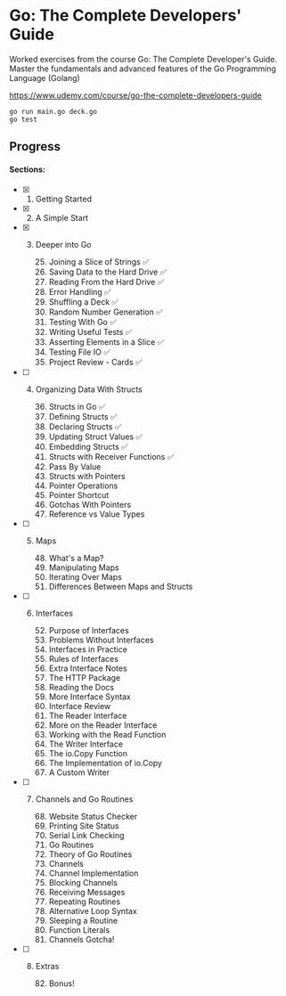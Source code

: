# Go: The Complete Developers' Guide

Worked exercises from the course Go: The Complete Developer's Guide. Master the fundamentals and advanced features of the Go Programming Language (Golang)

https://www.udemy.com/course/go-the-complete-developers-guide

````
go run main.go deck.go
go test
````

## Progress

#### Sections:
- [x] 1. Getting Started
- [x] 2. A Simple Start
- [x] 3. Deeper into Go
        
        25. Joining a Slice of Strings ✅
        26. Saving Data to the Hard Drive ✅
        27. Reading From the Hard Drive ✅
        28. Error Handling ✅
        29. Shuffling a Deck ✅
        30. Random Number Generation ✅
        31. Testing With Go ✅
        32. Writing Useful Tests ✅
        33. Asserting Elements in a Slice ✅
        34. Testing File IO ✅
        35. Project Review - Cards ✅ 

- [ ] 4. Organizing Data With Structs
    
        36. Structs in Go ✅ 
        37. Defining Structs ✅ 
        38. Declaring Structs ✅ 
        39. Updating Struct Values ✅ 
        40. Embedding Structs ✅ 
        41. Structs with Receiver Functions ✅ 
        42. Pass By Value
        43. Structs with Pointers
        44. Pointer Operations
        45. Pointer Shortcut
        46. Gotchas With Pointers
        47. Reference vs Value Types

- [ ] 5. Maps

        48. What's a Map?
        49. Manipulating Maps
        50. Iterating Over Maps
        51. Differences Between Maps and Structs
    
- [ ] 6. Interfaces
    
        52. Purpose of Interfaces
        53. Problems Without Interfaces
        54. Interfaces in Practice
        55. Rules of Interfaces
        56. Extra Interface Notes
        57. The HTTP Package
        58. Reading the Docs
        59. More Interface Syntax
        60. Interface Review
        61. The Reader Interface
        62. More on the Reader Interface
        63. Working with the Read Function
        64. The Writer Interface
        65. The io.Copy Function
        66. The Implementation of io.Copy
        67. A Custom Writer

- [ ] 7. Channels and Go Routines
    
        68. Website Status Checker
        69. Printing Site Status
        70. Serial Link Checking
        71. Go Routines
        72. Theory of Go Routines
        73. Channels
        74. Channel Implementation
        75. Blocking Channels
        76. Receiving Messages
        77. Repeating Routines
        78. Alternative Loop Syntax
        79. Sleeping a Routine
        80. Function Literals
        81. Channels Gotcha!
    
- [ ] 8. Extras

       82. Bonus!
    
